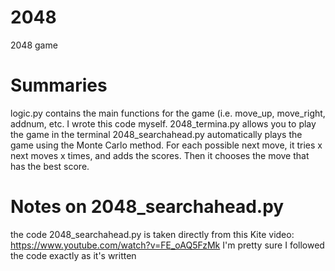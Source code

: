 # 2048
2048 game

# Summaries
logic.py contains the main functions for the game (i.e. move_up, move_right, addnum, etc.  I wrote this code myself.
2048_termina.py allows you to play the game in the terminal
2048_searchahead.py automatically plays the game using the Monte Carlo method.  For each possible next move, it tries x next moves x times, and adds the scores.  Then it chooses the move that has the best score.

# Notes on 2048_searchahead.py
the code 2048_searchahead.py is taken directly from this Kite video: https://www.youtube.com/watch?v=FE_oAQ5FzMk
I'm pretty sure I followed the code exactly as it's written 
